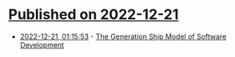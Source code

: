 # [Published on 2022-12-21](index.md)

* [2022-12-21, 01:15:53](https://lobste.rs/s/nmwhyn/generation_ship_model_software) - [The Generation Ship Model of Software Development](https://medium.com/@wm/the-generation-ship-model-of-software-development-5ef89a74854b)

